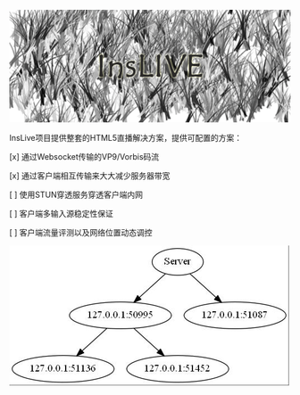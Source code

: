 ![banner](banner.png)

InsLive项目提供整套的HTML5直播解决方案，提供可配置的方案：

[x] 通过Websocket传输的VP9/Vorbis码流

[x] 通过客户端相互传输来大大减少服务器带宽

[ ] 使用STUN穿透服务穿透客户端内网

[ ] 客户端多输入源稳定性保证

[ ] 客户端流量评测以及网络位置动态调控

<img src="graph.jpg"/>